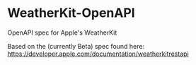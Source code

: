# WeatherKit-OpenAPI
OpenAPI spec for Apple's WeatherKit

Based on the (currently Beta) spec found here: https://developer.apple.com/documentation/weatherkitrestapi
